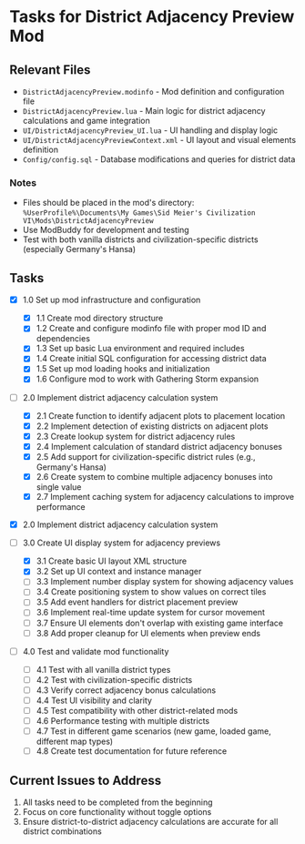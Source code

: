 # Tasks for District Adjacency Preview Mod

## Relevant Files

- `DistrictAdjacencyPreview.modinfo` - Mod definition and configuration file
- `DistrictAdjacencyPreview.lua` - Main logic for district adjacency calculations and game integration
- `UI/DistrictAdjacencyPreview_UI.lua` - UI handling and display logic
- `UI/DistrictAdjacencyPreviewContext.xml` - UI layout and visual elements definition
- `Config/config.sql` - Database modifications and queries for district data

### Notes

- Files should be placed in the mod's directory: `%UserProfile%\Documents\My Games\Sid Meier's Civilization VI\Mods\DistrictAdjacencyPreview`
- Use ModBuddy for development and testing
- Test with both vanilla districts and civilization-specific districts (especially Germany's Hansa)

## Tasks

- [x] 1.0 Set up mod infrastructure and configuration
  - [x] 1.1 Create mod directory structure
  - [x] 1.2 Create and configure modinfo file with proper mod ID and dependencies
  - [x] 1.3 Set up basic Lua environment and required includes
  - [x] 1.4 Create initial SQL configuration for accessing district data
  - [x] 1.5 Set up mod loading hooks and initialization
  - [x] 1.6 Configure mod to work with Gathering Storm expansion

- [ ] 2.0 Implement district adjacency calculation system
  - [x] 2.1 Create function to identify adjacent plots to placement location
  - [x] 2.2 Implement detection of existing districts on adjacent plots
  - [x] 2.3 Create lookup system for district adjacency rules
  - [x] 2.4 Implement calculation of standard district adjacency bonuses
  - [x] 2.5 Add support for civilization-specific district rules (e.g., Germany's Hansa)
  - [x] 2.6 Create system to combine multiple adjacency bonuses into single value
  - [x] 2.7 Implement caching system for adjacency calculations to improve performance

- [x] 2.0 Implement district adjacency calculation system

- [ ] 3.0 Create UI display system for adjacency previews
  - [x] 3.1 Create basic UI layout XML structure
  - [x] 3.2 Set up UI context and instance manager
  - [ ] 3.3 Implement number display system for showing adjacency values
  - [ ] 3.4 Create positioning system to show values on correct tiles
  - [ ] 3.5 Add event handlers for district placement preview
  - [ ] 3.6 Implement real-time update system for cursor movement
  - [ ] 3.7 Ensure UI elements don't overlap with existing game interface
  - [ ] 3.8 Add proper cleanup for UI elements when preview ends

- [ ] 4.0 Test and validate mod functionality
  - [ ] 4.1 Test with all vanilla district types
  - [ ] 4.2 Test with civilization-specific districts
  - [ ] 4.3 Verify correct adjacency bonus calculations
  - [ ] 4.4 Test UI visibility and clarity
  - [ ] 4.5 Test compatibility with other district-related mods
  - [ ] 4.6 Performance testing with multiple districts
  - [ ] 4.7 Test in different game scenarios (new game, loaded game, different map types)
  - [ ] 4.8 Create test documentation for future reference

## Current Issues to Address
1. All tasks need to be completed from the beginning
2. Focus on core functionality without toggle options
3. Ensure district-to-district adjacency calculations are accurate for all district combinations 